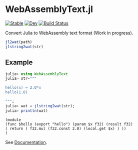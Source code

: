 # WebAssemblyText.jl

[![Stable](https://img.shields.io/badge/docs-stable-blue.svg)](https://andersgee.github.io/WebAssemblyText.jl/stable)
[![Dev](https://img.shields.io/badge/docs-dev-blue.svg)](https://andersgee.github.io/WebAssemblyText.jl/dev)
[![Build Status](https://travis-ci.com/andersgee/WebAssemblyText.jl.svg?branch=master)](https://travis-ci.com/andersgee/WebAssemblyText.jl)

Convert Julia to WebAssembly text format (Work in progress).

```julia
jl2wat(path)
jlstring2wat(str)
```

## Example

```julia
julia> using WebAssemblyText
julia> str="""

hello(x) = 2.0*x
hello(1.0)

""";
julia> wat = jlstring2wat(str);
julia> println(wat)
```

```wat
(module
(func $hello (export "hello") (param $x f32) (result f32)
( return ( f32.mul (f32.const 2.0) (local.get $x) ) ))
)
```

See [Documentation](https://andersgee.github.io/WebAssemblyText.jl/dev/).
